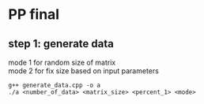 # PP final
## step 1: generate data  
mode 1 for random size of matrix  
mode 2 for fix size based on input parameters  
```
g++ generate_data.cpp -o a
./a <number_of_data> <matrix_size> <percent_1> <mode>
```
